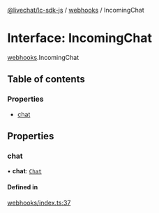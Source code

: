 [@livechat/lc-sdk-js](../README.md) / [webhooks](../modules/webhooks.md) / IncomingChat

# Interface: IncomingChat

[webhooks](../modules/webhooks.md).IncomingChat

## Table of contents

### Properties

- [chat](webhooks.IncomingChat.md#chat)

## Properties

### chat

• **chat**: [`Chat`](objects.Chat.md)

#### Defined in

[webhooks/index.ts:37](https://github.com/livechat/lc-sdk-js/blob/7431f2f/src/webhooks/index.ts#L37)
